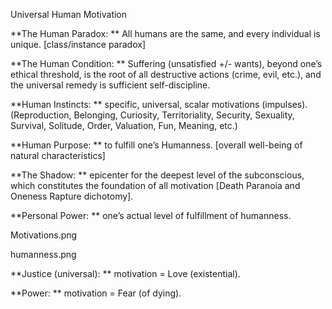 Universal Human Motivation

**The Human Paradox: ** All humans are the same, and every individual is
unique. \[class/instance paradox\]

**The Human Condition: ** Suffering (unsatisfied +/- wants), beyond one’s
ethical threshold, is the root of all destructive actions (crime, evil,
etc.), and the universal remedy is sufficient self-discipline.

**Human Instincts: ** specific, universal, scalar motivations (impulses).
(Reproduction, Belonging, Curiosity, Territoriality, Security,
Sexuality, Survival, Solitude, Order, Valuation, Fun, Meaning, etc.)

**Human Purpose: ** to fulfill one’s Humanness. \[overall well-being
of natural characteristics\]

**The Shadow: ** epicenter for the deepest level of the subconscious,
which constitutes the foundation of all motivation \[Death Paranoia and
Oneness Rapture dichotomy\].

**Personal Power: ** one’s actual level of fulfillment of humanness.

Motivations.png

humanness.png

**Justice (universal): ** motivation = Love (existential).

**Power: ** motivation = Fear (of dying).
